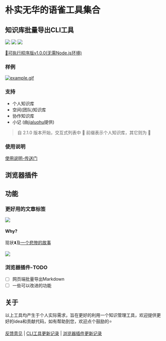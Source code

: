 # 朴实无华的语雀工具集合

## 知识库批量导出CLI工具

![](https://badgen.net/npm/dm/yuque-tools)
![](https://badgen.net/npm/v/yuque-tools)
![](https://badgen.net/npm/node/next)

[🎉可执行程序版v1.0.0(无需Node.js环境)](https://github.com/vannvan/yuque-tools/releases)

### 样例

[![example.gif](https://www.z4a.net/images/2023/05/01/example.gif)](https://www.z4a.net/image/VmUHiO)

### 支持

- 个人知识库
- 空间(团队)知识库
- 协作知识库
- 小记 (由[jialuohu](https://github.com/jialuohu)提供)

> 自 2.1.0 版本开始，交互式列表中 👤 前缀表示个人知识库，其它则为 👥

### 使用说明

[使用说明-传送门](https://github.com/vannvan/yuque-tools/blob/main/packages/yuque-tools-cli/README.md#使用方式)

## 浏览器插件

## 功能

### 更好用的文章标签

![](https://p.ipic.vip/miv63r.gif)

#### Why?

现状⬇️及[一个悲惨的故事](https://www.yuque.com/yuque/thyzgp/icl7ey)

![](https://p.ipic.vip/te8gij.gif)

<!-- > [如何使用标签-语雀官方说明](https://www.yuque.com/yuque/thyzgp/icl7ey) -->

### 浏览器插件-TODO

- [ ] 网页端批量导出Markdown
- [ ] 一些可以改进的功能

## 关于

以上工具均产生于个人实际需求，旨在更好的利用一个知识管理工具，欢迎提供更好的idea和贡献代码，如有帮助到您，欢迎点个鼓励的⭐️

[反馈意见](https://github.com/vannvan/yuque-tools/issues) | [CLI工具更新记录](https://github.com/vannvan/yuque-tools/blob/main/packages/yuque-tools-cli/CHANGELOG.md) | [浏览器插件更新记录](https://github.com/vannvan/yuque-tools/blob/main/packages/yuque-tools-chrome-extension/CHANGELOG.md)
